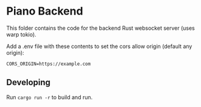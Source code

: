 # Piano Backend

This folder contains the code for the backend Rust websocket server (uses warp tokio).

Add a .env file with these contents to set the cors allow origin (default any origin):

```
CORS_ORIGIN=https://example.com
```

## Developing

Run `cargo run -r` to build and run.
